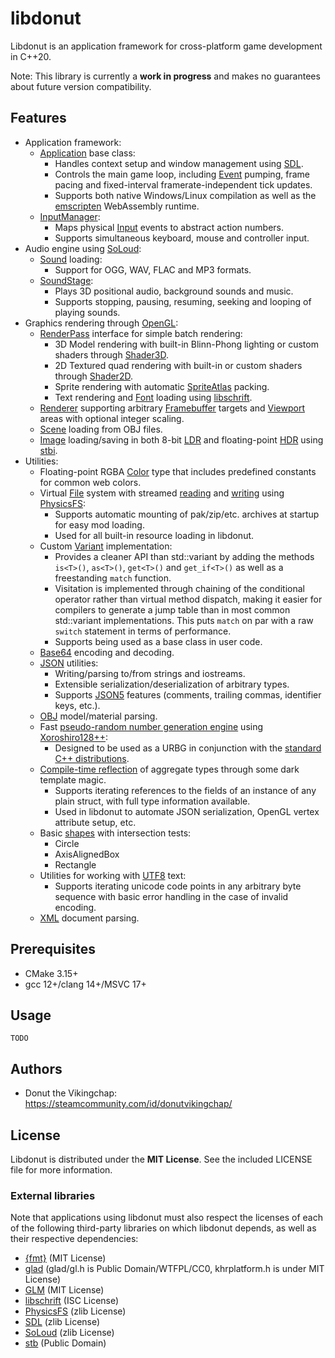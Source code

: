 # libdonut

Libdonut is an application framework for cross-platform game development in C++20.

Note: This library is currently a **work in progress** and makes no guarantees about future version compatibility.

## Features

- Application framework:
    - [Application](include/donut/application/Application.hpp) base class:
        - Handles context setup and window management using [SDL](https://www.libsdl.org/).
        - Controls the main game loop, including [Event](include/donut/application/Event.hpp) pumping, frame pacing and fixed-interval framerate-independent tick updates.
        - Supports both native Windows/Linux compilation as well as the [emscripten](https://emscripten.org/) WebAssembly runtime.
    - [InputManager](include/donut/application/InputManager.hpp):
        - Maps physical [Input](include/donut/application/Input.hpp) events to abstract action numbers.
        - Supports simultaneous keyboard, mouse and controller input.
- Audio engine using [SoLoud](http://solhsa.com/soloud/):
    - [Sound](include/donut/audio/Sound.hpp) loading:
        - Support for OGG, WAV, FLAC and MP3 formats.
    - [SoundStage](include/donut/audio/SoundStage.hpp):
        - Plays 3D positional audio, background sounds and music.
        - Supports stopping, pausing, resuming, seeking and looping of playing sounds.
- Graphics rendering through [OpenGL](https://www.khronos.org/opengl/):
    - [RenderPass](include/donut/graphics/RenderPass.hpp) interface for simple batch rendering:
        - 3D Model rendering with built-in Blinn-Phong lighting or custom shaders through [Shader3D](include/donut/graphics/Shader3D.hpp).
        - 2D Textured quad rendering with built-in or custom shaders through [Shader2D](include/donut/graphics/Shader2D.hpp).
        - Sprite rendering with automatic [SpriteAtlas](include/donut/graphics/SpriteAtlas.hpp) packing.
        - Text rendering and [Font](include/donut/graphics/Font.hpp) loading using [libschrift](https://github.com/tomolt/libschrift).
    - [Renderer](include/donut/graphics/Renderer.hpp) supporting arbitrary [Framebuffer](include/donut/graphics/Framebuffer.hpp) targets and [Viewport](include/donut/graphics/Viewport.hpp) areas with optional integer scaling.
    - [Scene](include/donut/graphics/Scene.hpp) loading from OBJ files.
    - [Image](include/donut/graphics/Image.hpp) loading/saving in both 8-bit [LDR](include/donut/graphics/ImageLDR.hpp) and floating-point [HDR](include/donut/graphics/ImageHDR.hpp) using [stbi](https://github.com/nothings/stb).
- Utilities:
    - Floating-point RGBA [Color](include/donut/Color.hpp) type that includes predefined constants for common web colors.
    - Virtual [File](include/donut/File.hpp) system with streamed [reading](include/donut/InputFileStream.hpp) and [writing](include/donut/OutputFileStream.hpp) using [PhysicsFS](https://icculus.org/physfs/):
        - Supports automatic mounting of pak/zip/etc. archives at startup for easy mod loading.
        - Used for all built-in resource loading in libdonut.
    - Custom [Variant](include/donut/Variant.hpp) implementation:
        - Provides a cleaner API than std::variant by adding the methods `is<T>()`, `as<T>()`, `get<T>()` and `get_if<T>()` as well as a freestanding `match` function.
        - Visitation is implemented through chaining of the conditional operator rather than virtual method dispatch, making it easier for compilers to generate a jump table than in most common std::variant implementations. This puts `match` on par with a raw `switch` statement in terms of performance.
        - Supports being used as a base class in user code.
    - [Base64](include/donut/base64.hpp) encoding and decoding.
    - [JSON](include/donut/json.hpp) utilities:
        - Writing/parsing to/from strings and iostreams.
        - Extensible serialization/deserialization of arbitrary types.
        - Supports [JSON5](https://json5.org/) features (comments, trailing commas, identifier keys, etc.).
    - [OBJ](include/donut/obj.hpp) model/material parsing.
    - Fast [pseudo-random number generation engine](include/donut/random.hpp) using [Xoroshiro128++](https://prng.di.unimi.it/):
        - Designed to be used as a URBG in conjunction with the [standard C++ distributions](https://en.cppreference.com/w/cpp/numeric/random#Random_number_distributions).
    - [Compile-time reflection](include/donut/reflection.hpp) of aggregate types through some dark template magic.
        - Supports iterating references to the fields of an instance of any plain struct, with full type information available.
        - Used in libdonut to automate JSON serialization, OpenGL vertex attribute setup, etc.
    - Basic [shapes](include/donut/shapes.hpp) with intersection tests:
        - Circle
        - AxisAlignedBox
        - Rectangle
    - Utilities for working with [UTF8](include/donut/unicode.hpp) text:
        - Supports iterating unicode code points in any arbitrary byte sequence with basic error handling in the case of invalid encoding.
    - [XML](include/donut/xml.hpp) document parsing.

## Prerequisites

- CMake 3.15+
- gcc 12+/clang 14+/MSVC 17+

## Usage

```
TODO
```

## Authors

- Donut the Vikingchap: https://steamcommunity.com/id/donutvikingchap/

## License

Libdonut is distributed under the **MIT License**. See the included LICENSE file for more information.

### External libraries

Note that applications using libdonut must also respect the licenses of each of the following third-party libraries on which libdonut depends, as well as their respective dependencies:

- [{fmt}](https://github.com/fmtlib/fmt) (MIT License)
- [glad](https://github.com/Dav1dde/glad) (glad/gl.h is Public Domain/WTFPL/CC0, khrplatform.h is under MIT License)
- [GLM](https://github.com/g-truc/glm) (MIT License)
- [libschrift](https://github.com/tomolt/libschrift) (ISC License)
- [PhysicsFS](https://github.com/icculus/physfs) (zlib License)
- [SDL](https://github.com/libsdl-org/SDL) (zlib License)
- [SoLoud](https://github.com/jarikomppa/soloud) (zlib License)
- [stb](https://github.com/nothings/stb) (Public Domain)
